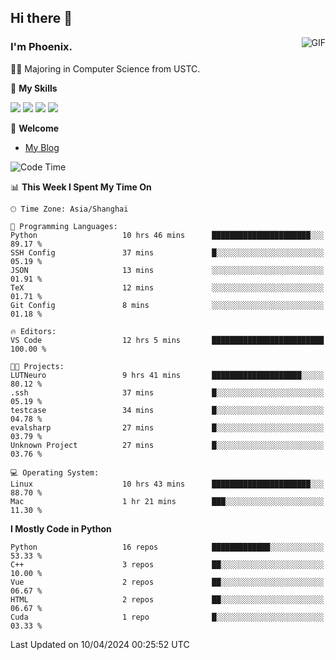 ## Hi there 👋
<img align="right" alt="GIF" src="https://raw.githubusercontent.com/JoeyBling/JoeyBling/master/pic/pusheencode.gif" />

### I'm Phoenix.

👨‍🎓 Majoring in Computer Science from USTC.

🌟 **My Skills**

![](https://img.shields.io/badge/-Python-3e74a2?style=flat-square&logo=Python&logoColor=fff)
![](https://img.shields.io/badge/-C++-9f62a5?style=flat&logo=cplusplus&logoColor=white)
![](https://img.shields.io/badge/-Linux-185886?style=flat-square&logo=Linux&logoColor=fff)
![](https://img.shields.io/badge/-Rust-ff4136?style=flat-square&logo=Rust&logoColor=fff)

💬 **Welcome**

- [My Blog](https://ysy-phoenix.github.io/)

<!--START_SECTION:waka-->
![Code Time](http://img.shields.io/badge/Code%20Time-685%20hrs%208%20mins-blue)

📊 **This Week I Spent My Time On** 

```text
🕑︎ Time Zone: Asia/Shanghai

💬 Programming Languages: 
Python                   10 hrs 46 mins      ██████████████████████░░░   89.17 % 
SSH Config               37 mins             █░░░░░░░░░░░░░░░░░░░░░░░░   05.19 % 
JSON                     13 mins             ░░░░░░░░░░░░░░░░░░░░░░░░░   01.91 % 
TeX                      12 mins             ░░░░░░░░░░░░░░░░░░░░░░░░░   01.71 % 
Git Config               8 mins              ░░░░░░░░░░░░░░░░░░░░░░░░░   01.18 % 

🔥 Editors: 
VS Code                  12 hrs 5 mins       █████████████████████████   100.00 % 

🐱‍💻 Projects: 
LUTNeuro                 9 hrs 41 mins       ████████████████████░░░░░   80.12 % 
.ssh                     37 mins             █░░░░░░░░░░░░░░░░░░░░░░░░   05.19 % 
testcase                 34 mins             █░░░░░░░░░░░░░░░░░░░░░░░░   04.78 % 
evalsharp                27 mins             █░░░░░░░░░░░░░░░░░░░░░░░░   03.79 % 
Unknown Project          27 mins             █░░░░░░░░░░░░░░░░░░░░░░░░   03.76 % 

💻 Operating System: 
Linux                    10 hrs 43 mins      ██████████████████████░░░   88.70 % 
Mac                      1 hr 21 mins        ███░░░░░░░░░░░░░░░░░░░░░░   11.30 % 
```

**I Mostly Code in Python** 

```text
Python                   16 repos            █████████████░░░░░░░░░░░░   53.33 % 
C++                      3 repos             ██░░░░░░░░░░░░░░░░░░░░░░░   10.00 % 
Vue                      2 repos             ██░░░░░░░░░░░░░░░░░░░░░░░   06.67 % 
HTML                     2 repos             ██░░░░░░░░░░░░░░░░░░░░░░░   06.67 % 
Cuda                     1 repo              █░░░░░░░░░░░░░░░░░░░░░░░░   03.33 % 
```




 Last Updated on 10/04/2024 00:25:52 UTC
<!--END_SECTION:waka-->

<!--
**ysy-phoenix/ysy-phoenix** is a ✨ _special_ ✨ repository because its `README.md` (this file) appears on your GitHub profile.

Here are some ideas to get you started:

- 🔭 I’m currently working on ...
- 🌱 I’m currently learning ...
- 👯 I’m looking to collaborate on ...
- 🤔 I’m looking for help with ...
- 💬 Ask me about ...
- 📫 How to reach me: ...
- 😄 Pronouns: ...
- ⚡ Fun fact: ...
-->

